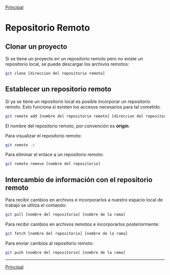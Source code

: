 [Principal](https://github.com/UNAH-SISTEMAS/2018-1PAC-IS410)

# Repositorio Remoto
## Clonar un proyecto
Si se tiene un proyecto en un repositorio remoto pero no existe un repositorio local, se puede descargar los archivos remotos:
```bash
git clone [direccion del repositorio remoto]
```
## Establecer un repositorio remoto
Si ya se tiene un repositorio local es posible incorporar un repositorio remoto. Esto funciona si existen los accesos necesarios para tal cometido.
```bash
git remote add [nombre del repositorio remoto] [direccion del repositorio remoto]
```
El nombre del repositorio remoto, por convención es **origin**.

Para visualizar el repositorio remoto:
```bash
git remote -v
```

Para eliminar el enlace a un repositorio remoto:
```bash
git remote remove [nombre del repositorio]
```

## Intercambio de información con el repositorio remoto

Para recibir cambios en archivos e incorporarlos a nuestro espacio local de trabajo se utiliza el comando:
```bash
git pull [nombre del repositorio] [nombre de la rama]
```

Para recibir cambios en archivos remotos e incorporarlos posteriormente:
```bash
git fetch [nombre del repositorio] [nombre de la rama]
```

Para enviar cambios al repositorio remoto:
```bash
git push [nombre del repositorio] [nombre de la rama]
```

---
[Principal](https://github.com/UNAH-SISTEMAS/2018-1PAC-IS410)
